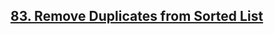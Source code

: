 ## <a href="https://leetcode.com/problems/remove-duplicates-from-sorted-list/">83. Remove Duplicates from Sorted List</a>
